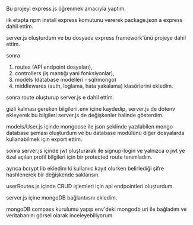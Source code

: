 Bu projeyi express.js öğrenmek amacıyla yaptım. 

ilk etapta npm install express komutunu vererek package.json a express dahil ettim.

server.js oluşturdum ve bu dosyada express framework'ünü projeye dahil ettim.

sonra 
1) routes (APİ endpoint dosyaları), 
2) controllers (iş mantığı yani fonksiyonlar), 
3) models (database modelleri - sql/mongo) 
4) middlewares (auth, loglama, hata yakalama) 
klasörlerini ekledim. 

sonra route oluşturup server.js e dahil ettim.

gizli kalması gereken bilgileri .env içine kaydedip, server.js de dotenv ekleyerek bu bilgileri server.js de değişkenler halinde gösterdim.

models/User.js içinde mongoose ile json şeklinde yazılabilen mongo database şeması oluşturdum ve bu database modülünü diğer dosyalarda kullanabilmek için export ettim.

sonra server.js içinde jwt oluşturarak ile signup-login ve yalnızca o jwt ye özel açılan profil bilgileri için bir protected route tanımladım. 

ayrıca bcrypt lib ekledim ki kullanııc kayıt olurken belirlediği şifre hashlenerek bir değişkende saklansın. 

userRoutes.js içinde CRUD işlemleri için api endpointleri oluşturdum.

server.js içine mongoDB bağlantıısnı ekledim.

mongoDB compass kurulumu yapıp env'deki mongodb uri ile bağladım ve veritabanını görsel olarak inceleyebiliyorum. 